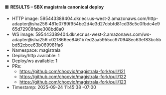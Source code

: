 <!-- SPDX-License-Identifier: Apache-2.0 -->

<!-- RESULTS (SBX BACKEND) -->
🟧 **RESULTS – SBX magistrala canonical deploy**
- HTTP image: 595443389404.dkr.ecr.us-west-2.amazonaws.com/http-adapter@sha256:481e0789f954be2d4e3d27cbbfd81cd38c5c0fbdc4e965d72908fabe308bd8a0
- WS image:   595443389404.dkr.ecr.us-west-2.amazonaws.com/ws-adapter@sha256:c021866ee8461b7ed2aa5955cc970948ec63ef83bc5bbd52cbce63b069981fa6
- Namespace:  magistrala
- Deploy/http available: 1
- Deploy/ws   available: 1
- PRs:
  - https://github.com/choovio/magistrala-fork/pull/121
  - https://github.com/choovio/magistrala-fork/pull/122
  - https://github.com/choovio/magistrala-fork/pull/123
- Timestamp: 2025-09-24 11:45:38 -07:00


